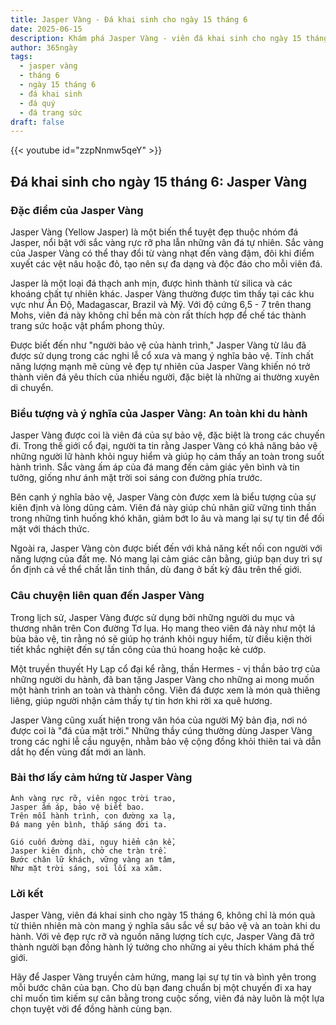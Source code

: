 ```yaml
---
title: Jasper Vàng - Đá khai sinh cho ngày 15 tháng 6
date: 2025-06-15
description: Khám phá Jasper Vàng - viên đá khai sinh cho ngày 15 tháng 6, biểu tượng của An toàn khi du hành. Cùng tìm hiểu ý nghĩa sâu sắc của viên đá độc đáo này.
author: 365ngày
tags:
  - jasper vàng
  - tháng 6
  - ngày 15 tháng 6
  - đá khai sinh
  - đá quý
  - đá trang sức
draft: false
---
```


{{< youtube id="zzpNnmw5qeY" >}}

## Đá khai sinh cho ngày 15 tháng 6: Jasper Vàng

### Đặc điểm của Jasper Vàng

Jasper Vàng (Yellow Jasper) là một biến thể tuyệt đẹp thuộc nhóm đá Jasper, nổi bật với sắc vàng rực rỡ pha lẫn những vân đá tự nhiên. Sắc vàng của Jasper Vàng có thể thay đổi từ vàng nhạt đến vàng đậm, đôi khi điểm xuyết các vệt nâu hoặc đỏ, tạo nên sự đa dạng và độc đáo cho mỗi viên đá.

Jasper là một loại đá thạch anh mịn, được hình thành từ silica và các khoáng chất tự nhiên khác. Jasper Vàng thường được tìm thấy tại các khu vực như Ấn Độ, Madagascar, Brazil và Mỹ. Với độ cứng 6,5 - 7 trên thang Mohs, viên đá này không chỉ bền mà còn rất thích hợp để chế tác thành trang sức hoặc vật phẩm phong thủy.

Được biết đến như "người bảo vệ của hành trình," Jasper Vàng từ lâu đã được sử dụng trong các nghi lễ cổ xưa và mang ý nghĩa bảo vệ. Tính chất năng lượng mạnh mẽ cùng vẻ đẹp tự nhiên của Jasper Vàng khiến nó trở thành viên đá yêu thích của nhiều người, đặc biệt là những ai thường xuyên di chuyển.

### Biểu tượng và ý nghĩa của Jasper Vàng: An toàn khi du hành

Jasper Vàng được coi là viên đá của sự bảo vệ, đặc biệt là trong các chuyến đi. Trong thế giới cổ đại, người ta tin rằng Jasper Vàng có khả năng bảo vệ những người lữ hành khỏi nguy hiểm và giúp họ cảm thấy an toàn trong suốt hành trình. Sắc vàng ấm áp của đá mang đến cảm giác yên bình và tin tưởng, giống như ánh mặt trời soi sáng con đường phía trước.

Bên cạnh ý nghĩa bảo vệ, Jasper Vàng còn được xem là biểu tượng của sự kiên định và lòng dũng cảm. Viên đá này giúp chủ nhân giữ vững tinh thần trong những tình huống khó khăn, giảm bớt lo âu và mang lại sự tự tin để đối mặt với thách thức.

Ngoài ra, Jasper Vàng còn được biết đến với khả năng kết nối con người với năng lượng của đất mẹ. Nó mang lại cảm giác cân bằng, giúp bạn duy trì sự ổn định cả về thể chất lẫn tinh thần, dù đang ở bất kỳ đâu trên thế giới.

### Câu chuyện liên quan đến Jasper Vàng

Trong lịch sử, Jasper Vàng được sử dụng bởi những người du mục và thương nhân trên Con đường Tơ lụa. Họ mang theo viên đá này như một lá bùa bảo vệ, tin rằng nó sẽ giúp họ tránh khỏi nguy hiểm, từ điều kiện thời tiết khắc nghiệt đến sự tấn công của thú hoang hoặc kẻ cướp.

Một truyền thuyết Hy Lạp cổ đại kể rằng, thần Hermes - vị thần bảo trợ của những người du hành, đã ban tặng Jasper Vàng cho những ai mong muốn một hành trình an toàn và thành công. Viên đá được xem là món quà thiêng liêng, giúp người nhận cảm thấy tự tin hơn khi rời xa quê hương.

Jasper Vàng cũng xuất hiện trong văn hóa của người Mỹ bản địa, nơi nó được coi là "đá của mặt trời." Những thầy cúng thường dùng Jasper Vàng trong các nghi lễ cầu nguyện, nhằm bảo vệ cộng đồng khỏi thiên tai và dẫn dắt họ đến vùng đất mới an lành.

### Bài thơ lấy cảm hứng từ Jasper Vàng

```
Ánh vàng rực rỡ, viên ngọc trời trao,  
Jasper ấm áp, bảo vệ biết bao.  
Trên mỗi hành trình, con đường xa lạ,  
Đá mang yên bình, thắp sáng đời ta.  

Gió cuốn đường dài, nguy hiểm cận kề,  
Jasper kiên định, chở che tràn trề.  
Bước chân lữ khách, vững vàng an tâm,  
Như mặt trời sáng, soi lối xa xăm.  
```

### Lời kết

Jasper Vàng, viên đá khai sinh cho ngày 15 tháng 6, không chỉ là món quà từ thiên nhiên mà còn mang ý nghĩa sâu sắc về sự bảo vệ và an toàn khi du hành. Với vẻ đẹp rực rỡ và nguồn năng lượng tích cực, Jasper Vàng đã trở thành người bạn đồng hành lý tưởng cho những ai yêu thích khám phá thế giới.

Hãy để Jasper Vàng truyền cảm hứng, mang lại sự tự tin và bình yên trong mỗi bước chân của bạn. Cho dù bạn đang chuẩn bị một chuyến đi xa hay chỉ muốn tìm kiếm sự cân bằng trong cuộc sống, viên đá này luôn là một lựa chọn tuyệt vời để đồng hành cùng bạn.